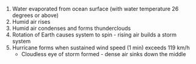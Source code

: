 1. Water evaporated from ocean surface (with water temperature 26 degrees or above)
2. Humid air rises
3. Humid air condenses and forms thunderclouds
4. Rotation of Earth causes system to spin - rising air builds a storm system
5. Hurricane forms when sustained wind speed (1 min) exceeds 119 km/h
	- Cloudless eye of storm formed - dense air sinks down the middle